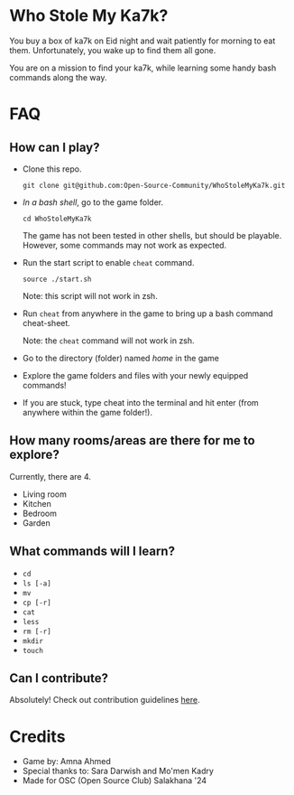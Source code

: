 # Who Stole My Ka7k?

You buy a box of ka7k on Eid night and wait patiently for morning to eat them. Unfortunately, you wake up to find them all gone.

You are on a mission to find your ka7k, while learning some handy bash commands along the way.

# FAQ

## How can I play?

- Clone this repo.

  `git clone git@github.com:Open-Source-Community/WhoStoleMyKa7k.git`

- _In a bash shell_, go to the game folder.

  `cd WhoStoleMyKa7k`

  The game has not been tested in other shells, but should be playable. However, some commands may not work as expected.

- Run the start script to enable `cheat` command.

  `source ./start.sh`

  Note: this script will not work in zsh.

- Run `cheat` from anywhere in the game to bring up a bash command cheat-sheet.

  Note: the `cheat` command will not work in zsh.

- Go to the directory (folder) named _home_ in the game

- Explore the game folders and files with your newly equipped commands!

- If you are stuck, type cheat into the terminal and hit enter (from anywhere within the game folder!).

## How many rooms/areas are there for me to explore?

Currently, there are 4.

- Living room
- Kitchen
- Bedroom
- Garden

## What commands will I learn?

- `cd`
- `ls [-a]`
- `mv`
- `cp [-r]`
- `cat`
- `less`
- `rm [-r]`
- `mkdir`
- `touch`

## Can I contribute?

Absolutely! Check out contribution guidelines [here](CONTRIBUTING.md).

# Credits

- Game by: Amna Ahmed
- Special thanks to: Sara Darwish and Mo'men Kadry
- Made for OSC (Open Source Club) Salakhana '24
